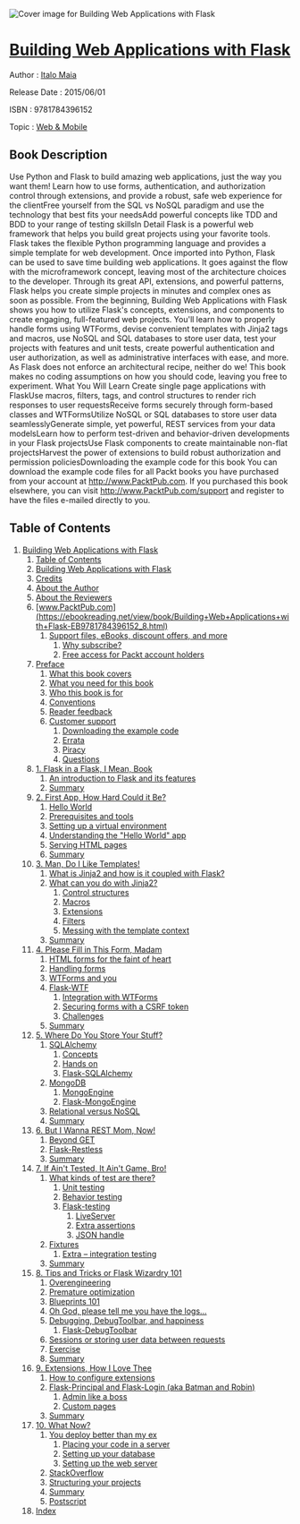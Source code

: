 ![Cover image for Building Web Applications with Flask](https://imgdetail.ebookreading.net/cover/cover/web_mobile/EB9781784396152.jpg)

[Building Web Applications with Flask](https://ebookreading.net/view/book/Building+Web+Applications+with+Flask-EB9781784396152_1.html "Building Web Applications with Flask")
====================================================================================================================

Author : [Italo Maia](https://ebookreading.net/search/author/Italo+Maia)

Release Date : 2015/06/01

ISBN : 9781784396152

Topic : [Web & Mobile](https://ebookreading.net/search/category/web-mobile)

Book Description
-----------------

Use Python and Flask to build amazing web applications, just the way you want them!
Learn how to use forms, authentication, and authorization control through extensions, and provide a robust, safe web experience for the clientFree yourself from the SQL vs NoSQL paradigm and use the technology that best fits your needsAdd powerful concepts like TDD and BDD to your range of testing skillsIn Detail
Flask is a powerful web framework that helps you build great projects using your favorite tools. Flask takes the flexible Python programming language and provides a simple template for web development. Once imported into Python, Flask can be used to save time building web applications. It goes against the flow with the microframework concept, leaving most of the architecture choices to the developer. Through its great API, extensions, and powerful patterns, Flask helps you create simple projects in minutes and complex ones as soon as possible.
From the beginning, Building Web Applications with Flask shows you how to utilize Flask's concepts, extensions, and components to create engaging, full-featured web projects. You'll learn how to properly handle forms using WTForms, devise convenient templates with Jinja2 tags and macros, use NoSQL and SQL databases to store user data, test your projects with features and unit tests, create powerful authentication and user authorization, as well as administrative interfaces with ease, and more.
As Flask does not enforce an architectural recipe, neither do we! This book makes no coding assumptions on how you should code, leaving you free to experiment.
What You Will Learn
Create single page applications with FlaskUse macros, filters, tags, and control structures to render rich responses to user requestsReceive forms securely through form-based classes and WTFormsUtilize NoSQL or SQL databases to store user data seamlesslyGenerate simple, yet powerful, REST services from your data modelsLearn how to perform test-driven and behavior-driven developments in your Flask projectsUse Flask components to create maintainable non-flat projectsHarvest the power of extensions to build robust authorization and permission policiesDownloading the example code for this book You can download the example code files for all Packt books you have purchased from your account at http://www.PacktPub.com. If you purchased this book elsewhere, you can visit http://www.PacktPub.com/support and register to have the files e-mailed directly to you.
              
Table of Contents
-----------------

1. [Building Web Applications with Flask](https://ebookreading.net/view/book/Building+Web+Applications+with+Flask-EB9781784396152_3.html)
    1. [Table of Contents](https://ebookreading.net/view/book/Building+Web+Applications+with+Flask-EB9781784396152_2.html)
    1. [Building Web Applications with Flask](https://ebookreading.net/view/book/Building+Web+Applications+with+Flask-EB9781784396152_4.html)
    1. [Credits](https://ebookreading.net/view/book/Building+Web+Applications+with+Flask-EB9781784396152_5.html)
    1. [About the Author](https://ebookreading.net/view/book/Building+Web+Applications+with+Flask-EB9781784396152_6.html)
    1. [About the Reviewers](https://ebookreading.net/view/book/Building+Web+Applications+with+Flask-EB9781784396152_7.html)
    1. [www.PacktPub.com](https://ebookreading.net/view/book/Building+Web+Applications+with+Flask-EB9781784396152_8.html)
        1. [Support files, eBooks, discount offers, and more](https://ebookreading.net/view/book/Building+Web+Applications+with+Flask-EB9781784396152_8.html#ch00lvl1sec01)
            1. [Why subscribe?](https://ebookreading.net/view/book/Building+Web+Applications+with+Flask-EB9781784396152_8.html#ch00lvl2sec01)
            1. [Free access for Packt account holders](https://ebookreading.net/view/book/Building+Web+Applications+with+Flask-EB9781784396152_8.html#ch00lvl2sec02)
    1. [Preface](https://ebookreading.net/view/book/Building+Web+Applications+with+Flask-EB9781784396152_9.html)
        1. [What this book covers](https://ebookreading.net/view/book/Building+Web+Applications+with+Flask-EB9781784396152_9.html#ch00lvl1sec02)
        1. [What you need for this book](https://ebookreading.net/view/book/Building+Web+Applications+with+Flask-EB9781784396152_10.html)
        1. [Who this book is for](https://ebookreading.net/view/book/Building+Web+Applications+with+Flask-EB9781784396152_11.html)
        1. [Conventions](https://ebookreading.net/view/book/Building+Web+Applications+with+Flask-EB9781784396152_12.html)
        1. [Reader feedback](https://ebookreading.net/view/book/Building+Web+Applications+with+Flask-EB9781784396152_13.html)
        1. [Customer support](https://ebookreading.net/view/book/Building+Web+Applications+with+Flask-EB9781784396152_14.html)
            1. [Downloading the example code](https://ebookreading.net/view/book/Building+Web+Applications+with+Flask-EB9781784396152_14.html#ch00lvl2sec03)
            1. [Errata](https://ebookreading.net/view/book/Building+Web+Applications+with+Flask-EB9781784396152_14.html#ch00lvl2sec04)
            1. [Piracy](https://ebookreading.net/view/book/Building+Web+Applications+with+Flask-EB9781784396152_14.html#ch00lvl2sec05)
            1. [Questions](https://ebookreading.net/view/book/Building+Web+Applications+with+Flask-EB9781784396152_14.html#ch00lvl2sec06)
    1. [1. Flask in a Flask, I Mean, Book](https://ebookreading.net/view/book/Building+Web+Applications+with+Flask-EB9781784396152_15.html)
        1. [An introduction to Flask and its features](https://ebookreading.net/view/book/Building+Web+Applications+with+Flask-EB9781784396152_15.html#ch01lvl1sec08)
        1. [Summary](https://ebookreading.net/view/book/Building+Web+Applications+with+Flask-EB9781784396152_16.html)
    1. [2. First App, How Hard Could it Be?](https://ebookreading.net/view/book/Building+Web+Applications+with+Flask-EB9781784396152_17.html)
        1. [Hello World](https://ebookreading.net/view/book/Building+Web+Applications+with+Flask-EB9781784396152_17.html#ch02lvl1sec10)
        1. [Prerequisites and tools](https://ebookreading.net/view/book/Building+Web+Applications+with+Flask-EB9781784396152_18.html)
        1. [Setting up a virtual environment](https://ebookreading.net/view/book/Building+Web+Applications+with+Flask-EB9781784396152_19.html)
        1. [Understanding the &quot;Hello World&quot; app](https://ebookreading.net/view/book/Building+Web+Applications+with+Flask-EB9781784396152_20.html)
        1. [Serving HTML pages](https://ebookreading.net/view/book/Building+Web+Applications+with+Flask-EB9781784396152_21.html)
        1. [Summary](https://ebookreading.net/view/book/Building+Web+Applications+with+Flask-EB9781784396152_22.html)
    1. [3. Man, Do I Like Templates!](https://ebookreading.net/view/book/Building+Web+Applications+with+Flask-EB9781784396152_23.html)
        1. [What is Jinja2 and how is it coupled with Flask?](https://ebookreading.net/view/book/Building+Web+Applications+with+Flask-EB9781784396152_23.html#ch03lvl1sec16)
        1. [What can you do with Jinja2?](https://ebookreading.net/view/book/Building+Web+Applications+with+Flask-EB9781784396152_24.html)
            1. [Control structures](https://ebookreading.net/view/book/Building+Web+Applications+with+Flask-EB9781784396152_24.html#ch03lvl2sec07)
            1. [Macros](https://ebookreading.net/view/book/Building+Web+Applications+with+Flask-EB9781784396152_24.html#ch03lvl2sec08)
            1. [Extensions](https://ebookreading.net/view/book/Building+Web+Applications+with+Flask-EB9781784396152_24.html#ch03lvl2sec09)
            1. [Filters](https://ebookreading.net/view/book/Building+Web+Applications+with+Flask-EB9781784396152_24.html#ch03lvl2sec10)
            1. [Messing with the template context](https://ebookreading.net/view/book/Building+Web+Applications+with+Flask-EB9781784396152_24.html#ch03lvl2sec11)
        1. [Summary](https://ebookreading.net/view/book/Building+Web+Applications+with+Flask-EB9781784396152_25.html)
    1. [4. Please Fill in This Form, Madam](https://ebookreading.net/view/book/Building+Web+Applications+with+Flask-EB9781784396152_26.html)
        1. [HTML forms for the faint of heart](https://ebookreading.net/view/book/Building+Web+Applications+with+Flask-EB9781784396152_26.html#ch04lvl1sec19)
        1. [Handling forms](https://ebookreading.net/view/book/Building+Web+Applications+with+Flask-EB9781784396152_27.html)
        1. [WTForms and you](https://ebookreading.net/view/book/Building+Web+Applications+with+Flask-EB9781784396152_28.html)
        1. [Flask-WTF](https://ebookreading.net/view/book/Building+Web+Applications+with+Flask-EB9781784396152_29.html)
            1. [Integration with WTForms](https://ebookreading.net/view/book/Building+Web+Applications+with+Flask-EB9781784396152_29.html#ch04lvl2sec12)
            1. [Securing forms with a CSRF token](https://ebookreading.net/view/book/Building+Web+Applications+with+Flask-EB9781784396152_29.html#ch04lvl2sec13)
            1. [Challenges](https://ebookreading.net/view/book/Building+Web+Applications+with+Flask-EB9781784396152_29.html#ch04lvl2sec14)
        1. [Summary](https://ebookreading.net/view/book/Building+Web+Applications+with+Flask-EB9781784396152_30.html)
    1. [5. Where Do You Store Your Stuff?](https://ebookreading.net/view/book/Building+Web+Applications+with+Flask-EB9781784396152_31.html)
        1. [SQLAlchemy](https://ebookreading.net/view/book/Building+Web+Applications+with+Flask-EB9781784396152_31.html#ch05lvl1sec24)
            1. [Concepts](https://ebookreading.net/view/book/Building+Web+Applications+with+Flask-EB9781784396152_31.html#ch05lvl2sec15)
            1. [Hands on](https://ebookreading.net/view/book/Building+Web+Applications+with+Flask-EB9781784396152_31.html#ch05lvl2sec16)
            1. [Flask-SQLAlchemy](https://ebookreading.net/view/book/Building+Web+Applications+with+Flask-EB9781784396152_31.html#ch05lvl2sec17)
        1. [MongoDB](https://ebookreading.net/view/book/Building+Web+Applications+with+Flask-EB9781784396152_32.html)
            1. [MongoEngine](https://ebookreading.net/view/book/Building+Web+Applications+with+Flask-EB9781784396152_32.html#ch05lvl2sec18)
            1. [Flask-MongoEngine](https://ebookreading.net/view/book/Building+Web+Applications+with+Flask-EB9781784396152_32.html#ch05lvl2sec19)
        1. [Relational versus NoSQL](https://ebookreading.net/view/book/Building+Web+Applications+with+Flask-EB9781784396152_33.html)
        1. [Summary](https://ebookreading.net/view/book/Building+Web+Applications+with+Flask-EB9781784396152_34.html)
    1. [6. But I Wanna REST Mom, Now!](https://ebookreading.net/view/book/Building+Web+Applications+with+Flask-EB9781784396152_35.html)
        1. [Beyond GET](https://ebookreading.net/view/book/Building+Web+Applications+with+Flask-EB9781784396152_35.html#ch06lvl1sec28)
        1. [Flask-Restless](https://ebookreading.net/view/book/Building+Web+Applications+with+Flask-EB9781784396152_36.html)
        1. [Summary](https://ebookreading.net/view/book/Building+Web+Applications+with+Flask-EB9781784396152_37.html)
    1. [7. If Ain&#39;t Tested, It Ain&#39;t Game, Bro!](https://ebookreading.net/view/book/Building+Web+Applications+with+Flask-EB9781784396152_38.html)
        1. [What kinds of test are there?](https://ebookreading.net/view/book/Building+Web+Applications+with+Flask-EB9781784396152_38.html#ch07lvl1sec31)
            1. [Unit testing](https://ebookreading.net/view/book/Building+Web+Applications+with+Flask-EB9781784396152_38.html#ch07lvl2sec20)
            1. [Behavior testing](https://ebookreading.net/view/book/Building+Web+Applications+with+Flask-EB9781784396152_38.html#ch07lvl2sec21)
            1. [Flask-testing](https://ebookreading.net/view/book/Building+Web+Applications+with+Flask-EB9781784396152_38.html#ch07lvl2sec22)
                1. [LiveServer](https://ebookreading.net/view/book/Building+Web+Applications+with+Flask-EB9781784396152_38.html#ch07lvl3sec01)
                1. [Extra assertions](https://ebookreading.net/view/book/Building+Web+Applications+with+Flask-EB9781784396152_38.html#ch07lvl3sec02)
                1. [JSON handle](https://ebookreading.net/view/book/Building+Web+Applications+with+Flask-EB9781784396152_38.html#ch07lvl3sec03)
        1. [Fixtures](https://ebookreading.net/view/book/Building+Web+Applications+with+Flask-EB9781784396152_39.html)
            1. [Extra – integration testing](https://ebookreading.net/view/book/Building+Web+Applications+with+Flask-EB9781784396152_39.html#ch07lvl2sec23)
        1. [Summary](https://ebookreading.net/view/book/Building+Web+Applications+with+Flask-EB9781784396152_40.html)
    1. [8. Tips and Tricks or Flask Wizardry 101](https://ebookreading.net/view/book/Building+Web+Applications+with+Flask-EB9781784396152_41.html)
        1. [Overengineering](https://ebookreading.net/view/book/Building+Web+Applications+with+Flask-EB9781784396152_41.html#ch08lvl1sec34)
        1. [Premature optimization](https://ebookreading.net/view/book/Building+Web+Applications+with+Flask-EB9781784396152_42.html)
        1. [Blueprints 101](https://ebookreading.net/view/book/Building+Web+Applications+with+Flask-EB9781784396152_43.html)
        1. [Oh God, please tell me you have the logs…](https://ebookreading.net/view/book/Building+Web+Applications+with+Flask-EB9781784396152_44.html)
        1. [Debugging, DebugToolbar, and happiness](https://ebookreading.net/view/book/Building+Web+Applications+with+Flask-EB9781784396152_45.html)
            1. [Flask-DebugToolbar](https://ebookreading.net/view/book/Building+Web+Applications+with+Flask-EB9781784396152_45.html#ch08lvl2sec24)
        1. [Sessions or storing user data between requests](https://ebookreading.net/view/book/Building+Web+Applications+with+Flask-EB9781784396152_46.html)
        1. [Exercise](https://ebookreading.net/view/book/Building+Web+Applications+with+Flask-EB9781784396152_47.html)
        1. [Summary](https://ebookreading.net/view/book/Building+Web+Applications+with+Flask-EB9781784396152_48.html)
    1. [9. Extensions, How I Love Thee](https://ebookreading.net/view/book/Building+Web+Applications+with+Flask-EB9781784396152_49.html)
        1. [How to configure extensions](https://ebookreading.net/view/book/Building+Web+Applications+with+Flask-EB9781784396152_49.html#ch09lvl1sec42)
        1. [Flask-Principal and Flask-Login (aka Batman and Robin)](https://ebookreading.net/view/book/Building+Web+Applications+with+Flask-EB9781784396152_50.html)
            1. [Admin like a boss](https://ebookreading.net/view/book/Building+Web+Applications+with+Flask-EB9781784396152_50.html#ch09lvl2sec25)
            1. [Custom pages](https://ebookreading.net/view/book/Building+Web+Applications+with+Flask-EB9781784396152_50.html#ch09lvl2sec26)
        1. [Summary](https://ebookreading.net/view/book/Building+Web+Applications+with+Flask-EB9781784396152_52.html)
    1. [10. What Now?](https://ebookreading.net/view/book/Building+Web+Applications+with+Flask-EB9781784396152_53.html)
        1. [You deploy better than my ex](https://ebookreading.net/view/book/Building+Web+Applications+with+Flask-EB9781784396152_53.html#ch10lvl1sec45)
            1. [Placing your code in a server](https://ebookreading.net/view/book/Building+Web+Applications+with+Flask-EB9781784396152_53.html#ch10lvl2sec27)
            1. [Setting up your database](https://ebookreading.net/view/book/Building+Web+Applications+with+Flask-EB9781784396152_53.html#ch10lvl2sec28)
            1. [Setting up the web server](https://ebookreading.net/view/book/Building+Web+Applications+with+Flask-EB9781784396152_53.html#ch10lvl2sec29)
        1. [StackOverflow](https://ebookreading.net/view/book/Building+Web+Applications+with+Flask-EB9781784396152_54.html)
        1. [Structuring your projects](https://ebookreading.net/view/book/Building+Web+Applications+with+Flask-EB9781784396152_55.html)
        1. [Summary](https://ebookreading.net/view/book/Building+Web+Applications+with+Flask-EB9781784396152_56.html)
        1. [Postscript](https://ebookreading.net/view/book/Building+Web+Applications+with+Flask-EB9781784396152_57.html)
    1. [Index](https://ebookreading.net/view/book/Building+Web+Applications+with+Flask-EB9781784396152_0.html)

